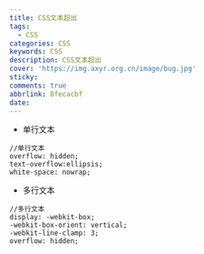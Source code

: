 ```yaml
---
title: CSS文本超出
tags:
  - CSS
categories: CSS
keywords: CSS
description: CSS文本超出
cover: 'https://img.axyr.org.cn/image/bug.jpg'
sticky: 
comments: true
abbrlink: 8fecacbf
date:
---
```



*  单行文本
```
//单行文本
overflow: hidden;
text-overflow:ellipsis;
white-space: nowrap;
```
*  多行文本
```
//多行文本
display: -webkit-box;
-webkit-box-orient: vertical;
-webkit-line-clamp: 3;
overflow: hidden;
```